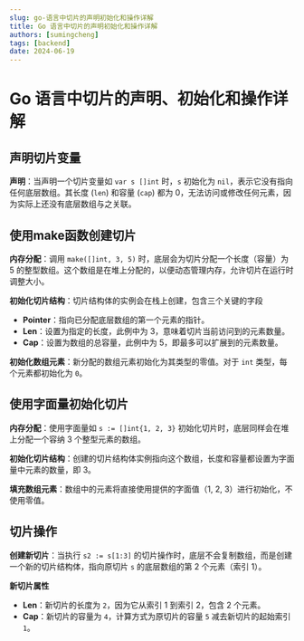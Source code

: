 ```yaml
---
slug: go-语言中切片的声明初始化和操作详解
title: Go 语言中切片的声明初始化和操作详解
authors: [sumingcheng]
tags: [backend]
date: 2024-06-19
---
```


# Go 语言中切片的声明、初始化和操作详解



 

## 声明切片变量  

**声明**：当声明一个切片变量如 `var s []int` 时，`s` 初始化为 `nil`，表示它没有指向任何底层数组。其长度 (`len`) 和容量 (`cap`) 都为 0，无法访问或修改任何元素，因为实际上还没有底层数组与之关联。

## 使用make函数创建切片  

**内存分配**：调用 `make([]int, 3, 5)` 时，底层会为切片分配一个长度（容量）为 5 的整型数组。这个数组是在堆上分配的，以便动态管理内存，允许切片在运行时调整大小。

**初始化切片结构**：切片结构体的实例会在栈上创建，包含三个关键的字段

* **Pointer**：指向已分配底层数组的第一个元素的指针。
* **Len**：设置为指定的长度，此例中为 3，意味着切片当前访问到的元素数量。
* **Cap**：设置为数组的总容量，此例中为 5，即最多可以扩展到的元素数量。

**初始化数组元素**：新分配的数组元素初始化为其类型的零值。对于 `int` 类型，每个元素都初始化为 `0`。

## 使用字面量初始化切片  

**内存分配**：使用字面量如 `s := []int{1, 2, 3}` 初始化切片时，底层同样会在堆上分配一个容纳 3 个整型元素的数组。

**初始化切片结构**：创建的切片结构体实例指向这个数组，长度和容量都设置为字面量中元素的数量，即 3。

**填充数组元素**：数组中的元素将直接使用提供的字面值（1, 2, 3）进行初始化，不使用零值。

## 切片操作  

**创建新切片**：当执行 `s2 := s[1:3]` 的切片操作时，底层不会复制数组，而是创建一个新的切片结构体，指向原切片 `s` 的底层数组的第 2 个元素（索引 1）。

**新切片属性**

* **Len**：新切片的长度为 `2`，因为它从索引 1 到索引 2，包含 2 个元素。
* **Cap**：新切片的容量为 `4`，计算方式为原切片的容量 `5` 减去新切片的起始索引 `1`。